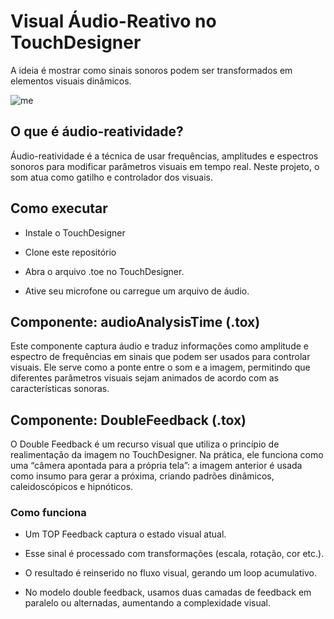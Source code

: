 # Visual Áudio-Reativo no TouchDesigner

A ideia é mostrar como sinais sonoros podem ser transformados em elementos visuais dinâmicos.

![me](https://github.com/marlonigor/touchdesigner-audio-reactive/blob/main/audiovisualsgif.gif)

## O que é áudio-reatividade?

Áudio-reatividade é a técnica de usar frequências, amplitudes e espectros sonoros para modificar parâmetros visuais em tempo real.
Neste projeto, o som atua como gatilho e controlador dos visuais.

## Como executar

* Instale o TouchDesigner

* Clone este repositório

* Abra o arquivo .toe no TouchDesigner.

* Ative seu microfone ou carregue um arquivo de áudio.

## Componente: audioAnalysisTime (.tox)

Este componente captura áudio e traduz informações como amplitude e espectro de frequências em sinais que podem ser usados para controlar visuais.
Ele serve como a ponte entre o som e a imagem, permitindo que diferentes parâmetros visuais sejam animados de acordo com as características sonoras.

## Componente: DoubleFeedback (.tox)

O Double Feedback é um recurso visual que utiliza o princípio de realimentação da imagem no TouchDesigner.
Na prática, ele funciona como uma “câmera apontada para a própria tela”: a imagem anterior é usada como insumo para gerar a próxima, criando padrões dinâmicos, caleidoscópicos e hipnóticos.

### Como funciona

* Um TOP Feedback captura o estado visual atual.

* Esse sinal é processado com transformações (escala, rotação, cor etc.).

* O resultado é reinserido no fluxo visual, gerando um loop acumulativo.

* No modelo double feedback, usamos duas camadas de feedback em paralelo ou alternadas, aumentando a complexidade visual.
